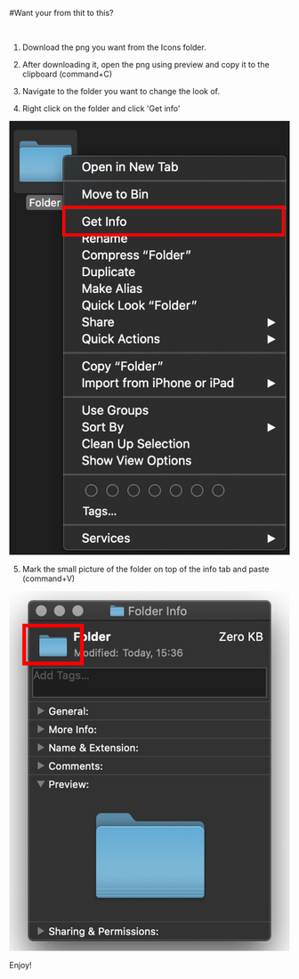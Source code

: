 #Want your from thit to this?
<p align="center">
  <img src="">
</p>


1) Download the png you want from the Icons folder.

2) After downloading it, open the png using preview and copy it to the clipboard (command+C)

3) Navigate to the folder you want to change the look of. 

4) Right click on the folder and click 'Get info'

<img src="ReadMePictures/Folder1.jpg">
</p>

5) Mark the small picture of the folder on top of the info tab and paste (command+V)

<img src="ReadMePictures/Folder2.jpg">
</p>

Enjoy!
